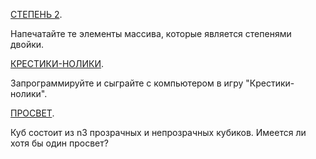 [СТЕПЕНЬ 2](https://github.com/repinnick/devIncHomework/blob/main/degree_2.cpp). <p>Напечатайте те элементы массива, которые является степенями двойки.</p> 

[КРЕСТИКИ-НОЛИКИ](https://github.com/repinnick/devIncHomework/blob/main/tic_tac_toe.cpp). <p>Запрограммируйте и сыграйте с компьютером в игру "Крестики-нолики".</p>

[ПРОСВЕТ](https://github.com/repinnick/devIncHomework/blob/main/cube_ray.cpp). 
<p>Куб состоит из n3 прозрачных и непрозрачных кубиков. Имеется ли хотя бы один просвет?</p>